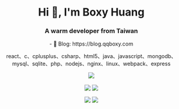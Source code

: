 <h1 align="center">Hi 👋, I'm Boxy Huang</h1>
<h3 align="center">A warm developer from Taiwan</h3>
<p align="center">- 📝 Blog: https://blog.qqboxy.com</p>
<p align="center">react、c、cplusplus、csharp、html5、java、javascript、mongodb、mysql、sqlite、php、nodejs、nginx、linux、webpack、express</p>

<p align="center">
  <img align="center" src="https://github-profile-summary-cards.vercel.app/api/cards/profile-details?username=qqboxy&theme=dracula" />
</p>

<p align="center">
  <img align="center" src="https://github-profile-summary-cards.vercel.app/api/cards/repos-per-language?username=qqboxy&theme=dracula" />
  <img align="center" src="https://github-profile-summary-cards.vercel.app/api/cards/most-commit-language?username=qqboxy&theme=dracula" />
</p>

<p align="center">
  <img align="center" src="https://github-profile-summary-cards.vercel.app/api/cards/stats?username=qqboxy&theme=dracula" />
  <img align="center" src="https://github-profile-summary-cards.vercel.app/api/cards/productive-time?username=qqboxy&theme=dracula" />
</p>

<!--<p align="center">
  <img align="center" src="https://github-readme-stats.vercel.app/api/top-langs?username=qqboxy&langs_count=5&theme=onedark" />
</p>

<p align="center">
  <img align="center" src="https://github-readme-stats.vercel.app/api?username=qqboxy&show_icons=true&theme=onedark" />
</p>

<p align="center">
  <img align="center" src="https://github-profile-trophy.vercel.app/?username=qqboxy&theme=onedark&column=7" />
</p>-->
